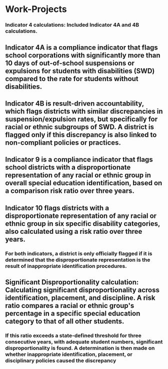# Work-Projects
### Indicator 4 calculations: Included Indicator 4A and 4B calculations.
## Indicator 4A is a compliance indicator that flags school corporations with significantly more than 10 days of out-of-school suspensions or expulsions for students with disabilities (SWD) compared to the rate for students without disabilities.
## Indicator 4B is result-driven accountability, which flags districts with similar discrepancies in suspension/expulsion rates, but specifically for racial or ethnic subgroups of SWD. A district is flagged only if this discrepancy is also linked to non-compliant policies or practices.
## Indicator 9 is a compliance indicator that flags school districts with a disproportionate representation of any racial or ethnic group in overall special education identification, based on a comparison risk ratio over three years. 
## Indicator 10 flags districts with a disproportionate representation of any racial or ethnic group in six specific disability categories, also calculated using a risk ratio over three years. 
### For both indicators, a district is only officially flagged if it is determined that the disproportionate representation is the result of inappropriate identification procedures. 
## Significant Disproportionality calculation: Calculating significant disproportionality across identification, placement, and discipline. A risk ratio compares a racial or ethnic group's percentage in a specific special education category to that of all other students. 
### If this ratio exceeds a state-defined threshold for three consecutive years, with adequate student numbers, significant disproportionality is found. A determination is then made on whether inappropriate identification, placement, or disciplinary policies caused the discrepancy

